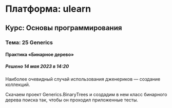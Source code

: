 # Платформа: ulearn
## Курс: Основы программирования
### Тема: 25 Generics
#### Практика «Бинарное дерево»
##### Решено 14 мая 2023 в 14:20

Наиболее очевидный случай использования дженериков — создание коллекций. 

Скачаем проект Generics.BinaryTrees и создадим в нем класс бинарного дерева поиска так, чтобы он проходил приложенные тесты.